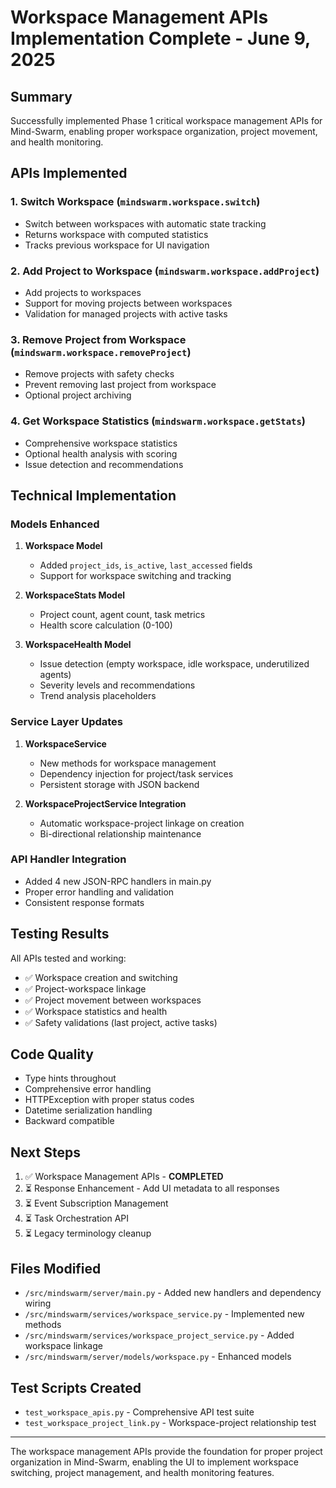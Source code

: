 # Workspace Management APIs Implementation Complete - June 9, 2025

## Summary
Successfully implemented Phase 1 critical workspace management APIs for Mind-Swarm, enabling proper workspace organization, project movement, and health monitoring.

## APIs Implemented

### 1. Switch Workspace (`mindswarm.workspace.switch`)
- Switch between workspaces with automatic state tracking
- Returns workspace with computed statistics
- Tracks previous workspace for UI navigation

### 2. Add Project to Workspace (`mindswarm.workspace.addProject`)
- Add projects to workspaces
- Support for moving projects between workspaces
- Validation for managed projects with active tasks

### 3. Remove Project from Workspace (`mindswarm.workspace.removeProject`)
- Remove projects with safety checks
- Prevent removing last project from workspace
- Optional project archiving

### 4. Get Workspace Statistics (`mindswarm.workspace.getStats`)
- Comprehensive workspace statistics
- Optional health analysis with scoring
- Issue detection and recommendations

## Technical Implementation

### Models Enhanced
1. **Workspace Model**
   - Added `project_ids`, `is_active`, `last_accessed` fields
   - Support for workspace switching and tracking

2. **WorkspaceStats Model**
   - Project count, agent count, task metrics
   - Health score calculation (0-100)

3. **WorkspaceHealth Model**
   - Issue detection (empty workspace, idle workspace, underutilized agents)
   - Severity levels and recommendations
   - Trend analysis placeholders

### Service Layer Updates
1. **WorkspaceService**
   - New methods for workspace management
   - Dependency injection for project/task services
   - Persistent storage with JSON backend

2. **WorkspaceProjectService Integration**
   - Automatic workspace-project linkage on creation
   - Bi-directional relationship maintenance

### API Handler Integration
- Added 4 new JSON-RPC handlers in main.py
- Proper error handling and validation
- Consistent response formats

## Testing Results
All APIs tested and working:
- ✅ Workspace creation and switching
- ✅ Project-workspace linkage
- ✅ Project movement between workspaces
- ✅ Workspace statistics and health
- ✅ Safety validations (last project, active tasks)

## Code Quality
- Type hints throughout
- Comprehensive error handling
- HTTPException with proper status codes
- Datetime serialization handling
- Backward compatible

## Next Steps
1. ✅ Workspace Management APIs - **COMPLETED**
2. ⏳ Response Enhancement - Add UI metadata to all responses
3. ⏳ Event Subscription Management
4. ⏳ Task Orchestration API
5. ⏳ Legacy terminology cleanup

## Files Modified
- `/src/mindswarm/server/main.py` - Added new handlers and dependency wiring
- `/src/mindswarm/services/workspace_service.py` - Implemented new methods
- `/src/mindswarm/services/workspace_project_service.py` - Added workspace linkage
- `/src/mindswarm/server/models/workspace.py` - Enhanced models

## Test Scripts Created
- `test_workspace_apis.py` - Comprehensive API test suite
- `test_workspace_project_link.py` - Workspace-project relationship test

---

The workspace management APIs provide the foundation for proper project organization in Mind-Swarm, enabling the UI to implement workspace switching, project management, and health monitoring features.